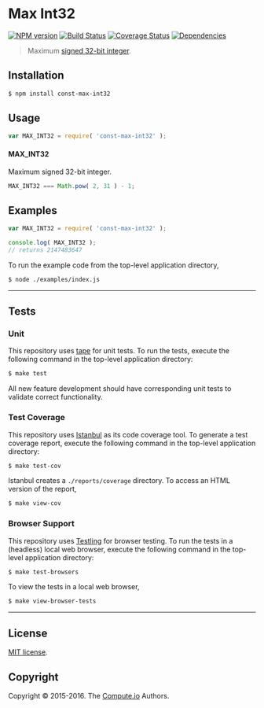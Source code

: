 Max Int32
===
[![NPM version][npm-image]][npm-url] [![Build Status][build-image]][build-url] [![Coverage Status][coverage-image]][coverage-url] [![Dependencies][dependencies-image]][dependencies-url]

> Maximum [signed 32-bit integer][max-int32].


## Installation

``` bash
$ npm install const-max-int32
```


## Usage

``` javascript
var MAX_INT32 = require( 'const-max-int32' );
```

#### MAX_INT32

Maximum signed 32-bit integer.

``` javascript
MAX_INT32 === Math.pow( 2, 31 ) - 1;
```


## Examples

``` javascript
var MAX_INT32 = require( 'const-max-int32' );

console.log( MAX_INT32 );
// returns 2147483647
```

To run the example code from the top-level application directory,

``` bash
$ node ./examples/index.js
```


---
## Tests

### Unit

This repository uses [tape][tape] for unit tests. To run the tests, execute the following command in the top-level application directory:

``` bash
$ make test
```

All new feature development should have corresponding unit tests to validate correct functionality.


### Test Coverage

This repository uses [Istanbul][istanbul] as its code coverage tool. To generate a test coverage report, execute the following command in the top-level application directory:

``` bash
$ make test-cov
```

Istanbul creates a `./reports/coverage` directory. To access an HTML version of the report,

``` bash
$ make view-cov
```


### Browser Support

This repository uses [Testling][testling] for browser testing. To run the tests in a (headless) local web browser, execute the following command in the top-level application directory:

``` bash
$ make test-browsers
```

To view the tests in a local web browser,

``` bash
$ make view-browser-tests
```

<!-- [![browser support][browsers-image]][browsers-url] -->


---
## License

[MIT license](http://opensource.org/licenses/MIT). 


## Copyright

Copyright &copy; 2015-2016. The [Compute.io][compute-io] Authors.


[npm-image]: http://img.shields.io/npm/v/const-max-int32.svg
[npm-url]: https://npmjs.org/package/const-max-int32

[build-image]: http://img.shields.io/travis/const-io/max-int32/master.svg
[build-url]: https://travis-ci.org/const-io/max-int32

[coverage-image]: https://img.shields.io/codecov/c/github/const-io/max-int32/master.svg
[coverage-url]: https://codecov.io/github/const-io/max-int32?branch=master

[dependencies-image]: http://img.shields.io/david/const-io/max-int32.svg
[dependencies-url]: https://david-dm.org/const-io/max-int32

[dev-dependencies-image]: http://img.shields.io/david/dev/const-io/max-int32.svg
[dev-dependencies-url]: https://david-dm.org/dev/const-io/max-int32

[github-issues-image]: http://img.shields.io/github/issues/const-io/max-int32.svg
[github-issues-url]: https://github.com/const-io/max-int32/issues

[tape]: https://github.com/substack/tape
[istanbul]: https://github.com/gotwarlost/istanbul
[testling]: https://ci.testling.com

[compute-io]: https://github.com/compute-io
[max-int32]: http://en.wikipedia.org/wiki/2147483647
